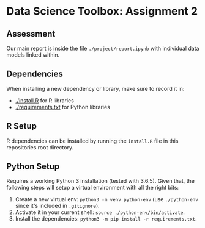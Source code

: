 # Data Science Toolbox: Assignment 2

## Assessment

Our main report is inside the file `./project/report.ipynb` with individual data models linked within.


## Dependencies
When installing a new dependency or library, make sure to record it in:
  - [./install.R](./install.R) for R libraries
  - [./requirements.txt](requirements.txt) for Python libraries

## R Setup
R dependencies can be installed by running the `install.R` file in this repositories root directory.


## Python Setup
Requires a working Python 3 installation (tested with 3.6.5). Given that, the following steps will setup a virtual environment with all the right bits:
  1. Create a new virtual env: `python3 -m venv python-env` (use `./python-env` since it's included in `.gitignore`).
  2. Activate it in your current shell: `source ./python-env/bin/activate`.
  3. Install the dependencies: `python3 -m pip install -r requirements.txt`.
